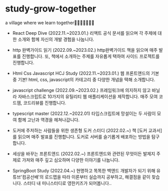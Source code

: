 # study-grow-together
a village where we learn together💪🏻👨‍👩‍👦‍👦🌱

+ React Deep Dive (2022.11.~2023.01.)
리액트 공식 문서를 읽으며 각 주제에 대한 소개와 함께 자신의 개발 경험을 나눕니다.

+ http 완벽가이드 읽기 (2022.09.~2023.02.) 
http완벽가이드 책을 읽으며 매주 발표를 진행합니다. 또, 책에서 소개하는 주제를 자유롭게 택하여 사이드 프로젝트를 진행합니다. 
    
+ Html Css Javascript HCJ Study (2022.11.~2023.01.) 
웹 프론트앤드의 기본 중 기본! html, css, javascript의 카테고리 중 다양한 개념을 택해 소개합니다. 
    
+ javascript challenge (2022.09.~2023.02.)
프레임워크에 의지하지 않고 바닐라 자바스크립트로 10가지의 유틸리티 웹 애플리케이션을 제작합니다. 매주 모여 코드잼, 코드리뷰를 진행합니다.

+ typescript master (2022.12.~2022.01)
타입스크립트에 망설이는 두 사람이 모여 함께 고난과 역경을 헤쳐나갑니다.
    
+ 도커에 주저하는 사람들을 위한 생존형 도커 스터디 (2022.02.~)
책 [도커 교과서]를 읽으며 매주 발표를 진행합니다. 도커로 서버를 슬기롭게 배포하는 방법을 탐구합니다.
    
+ 세상을 바꾸는 프론트앤드 (2022.02.~) 
프론트앤드와 관련된 무엇이든 발제지 주제로 가져와 매주 깊고 심오하며 다양한 이야기를 나눕니다. 

+ SpringBoot Study (2022.04.~)
현명하고 똑똑한 백앤드 개발자가 되기 위해 유튜브'컴공선배'의 로드맵을 따라 이론부터 실습까지 공부하고, 해결점을 같이 찾습니다.
스터디 내 미니스터디로 영한키즈가 되어봅니다..

